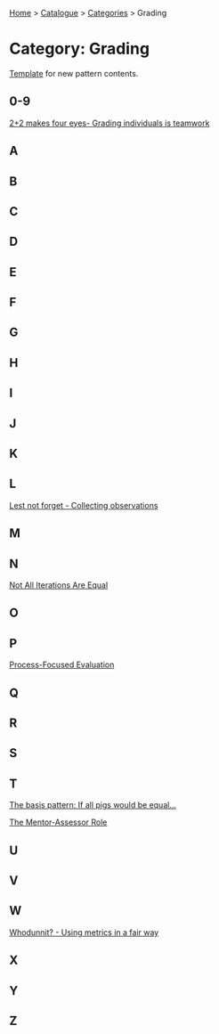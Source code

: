 [Home](../../README.md) > [Catalogue](../../Patterns_catalogue.md) > [Categories](categories.md) > Grading
# Category: Grading

[Template](../template.md) for new pattern contents.

## 0-9
[2+2 makes four eyes- Grading individuals is teamwork](../2_2_makes_four_eyes.md)

## A

## B

## C

## D

## E

## F

## G

## H

## I

## J

## K

## L
[Lest not forget - Collecting observations](../Lest_not_forget.md)

## M

## N
[Not All Iterations Are Equal](../Not_All_Iterations_Are_Equal.md)

## O

## P
[Process-Focused Evaluation](../Process-Focused_Evaluation.md)

## Q

## R

## S

## T
[The basis pattern: If all pigs would be equal...](../If_all_pigs_would_be_equal.md)

[The Mentor-Assessor Role](../The_Mentor-Assessor_Role.md)

## U

## V

## W
[Whodunnit? - Using metrics in a fair way](../Whodunnit.md)

## X

## Y

## Z
